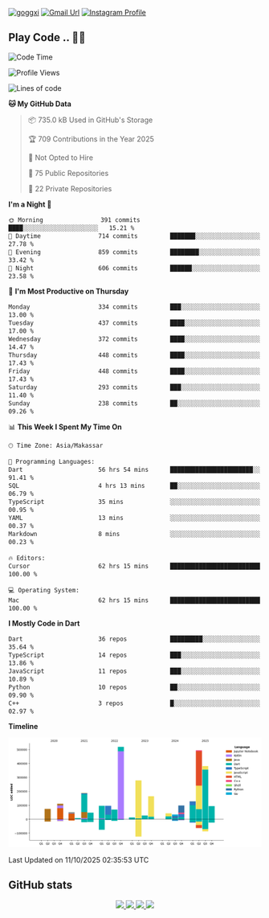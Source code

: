 [![goggxi](https://img.shields.io/badge/Portofolio-Goggxi-orange)](https://goggxi.github.io)
[![Gmail Url](https://img.shields.io/twitter/url?label=Goggxi@gmail.com&logo=gmail&style=social&url=http%3A%2F%2Fmailto%3Acontact.Goggxi@gmail.com)](mailto:Goggxi@gmail.com) [![Instagram Profile](https://img.shields.io/twitter/url?label=moh_rifkan&logo=instagram&style=social&url=https://www.instagram.com/moh_rifkan/)](https://www.instagram.com/moh_rifkan/)

## Play Code .. 💬🚀

<!-- [![Moh Rifkan GitHub stats](https://github-readme-stats.vercel.app/api?username=goggxi&count_private=true&show_icons=true&theme=dracula&custom_title=Goggxi%20Statistic%20🚀)](https://github.com/goggxi/goggxi)

[![Top Langs](https://github-readme-stats.vercel.app/api/top-langs/?username=goggxi&langs_count=8&layout=compact&show_icons=true&theme=dracula)](https://github.com/goggxi/goggxi) -->

<!--START_SECTION:waka-->
![Code Time](http://img.shields.io/badge/Code%20Time-4%2C705%20hrs%2051%20mins-blue)

![Profile Views](http://img.shields.io/badge/Profile%20Views-7-blue)

![Lines of code](https://img.shields.io/badge/From%20Hello%20World%20I%27ve%20Written-3.0%20million%20lines%20of%20code-blue)

**🐱 My GitHub Data** 

> 📦 735.0 kB Used in GitHub's Storage 
 > 
> 🏆 709 Contributions in the Year 2025
 > 
> 🚫 Not Opted to Hire
 > 
> 📜 75 Public Repositories 
 > 
> 🔑 22 Private Repositories 
 > 
**I'm a Night 🦉** 

```text
🌞 Morning                391 commits         ████░░░░░░░░░░░░░░░░░░░░░   15.21 % 
🌆 Daytime                714 commits         ███████░░░░░░░░░░░░░░░░░░   27.78 % 
🌃 Evening                859 commits         ████████░░░░░░░░░░░░░░░░░   33.42 % 
🌙 Night                  606 commits         ██████░░░░░░░░░░░░░░░░░░░   23.58 % 
```
📅 **I'm Most Productive on Thursday** 

```text
Monday                   334 commits         ███░░░░░░░░░░░░░░░░░░░░░░   13.00 % 
Tuesday                  437 commits         ████░░░░░░░░░░░░░░░░░░░░░   17.00 % 
Wednesday                372 commits         ████░░░░░░░░░░░░░░░░░░░░░   14.47 % 
Thursday                 448 commits         ████░░░░░░░░░░░░░░░░░░░░░   17.43 % 
Friday                   448 commits         ████░░░░░░░░░░░░░░░░░░░░░   17.43 % 
Saturday                 293 commits         ███░░░░░░░░░░░░░░░░░░░░░░   11.40 % 
Sunday                   238 commits         ██░░░░░░░░░░░░░░░░░░░░░░░   09.26 % 
```


📊 **This Week I Spent My Time On** 

```text
🕑︎ Time Zone: Asia/Makassar

💬 Programming Languages: 
Dart                     56 hrs 54 mins      ███████████████████████░░   91.41 % 
SQL                      4 hrs 13 mins       ██░░░░░░░░░░░░░░░░░░░░░░░   06.79 % 
TypeScript               35 mins             ░░░░░░░░░░░░░░░░░░░░░░░░░   00.95 % 
YAML                     13 mins             ░░░░░░░░░░░░░░░░░░░░░░░░░   00.37 % 
Markdown                 8 mins              ░░░░░░░░░░░░░░░░░░░░░░░░░   00.23 % 

🔥 Editors: 
Cursor                   62 hrs 15 mins      █████████████████████████   100.00 % 

💻 Operating System: 
Mac                      62 hrs 15 mins      █████████████████████████   100.00 % 
```

**I Mostly Code in Dart** 

```text
Dart                     36 repos            █████████░░░░░░░░░░░░░░░░   35.64 % 
TypeScript               14 repos            ███░░░░░░░░░░░░░░░░░░░░░░   13.86 % 
JavaScript               11 repos            ███░░░░░░░░░░░░░░░░░░░░░░   10.89 % 
Python                   10 repos            ██░░░░░░░░░░░░░░░░░░░░░░░   09.90 % 
C++                      3 repos             █░░░░░░░░░░░░░░░░░░░░░░░░   02.97 % 
```



**Timeline**

![Lines of Code chart](https://raw.githubusercontent.com/Goggxi/Goggxi/main/assets/bar_graph.png)


 Last Updated on 11/10/2025 02:35:53 UTC
<!--END_SECTION:waka-->

## GitHub stats

<p align="center">
  <a href="https://github.com/goggxi">
    <img src="http://github-profile-summary-cards.vercel.app/api/cards/profile-details?username=goggxi&theme=transparent" />
  </a>
  <a href="https://github.com/goggxi">
    <img src="https://github-readme-streak-stats.herokuapp.com/?user=goggxi&hide_border=true&card_width=338&theme=transparent" />
  </a>
  <a href="https://github.com/goggxi">
    <img src="http://github-profile-summary-cards.vercel.app/api/cards/stats?username=goggxi&theme=transparent" />
  </a>
  <a href="https://github.com/goggxi">
    <img src="https://github-readme-stats.vercel.app/api/top-langs/?username=goggxi&langs_count=10&exclude_repo=&hide=c,makefile,html,css,sass,nix,nunjucks,tsql,dockerfile,shell&card_width=699&hide_border=true&theme=transparent" />
  </a>
  <!-- <br/>
  <a href="https://github.com/goggxi">
    <img src="https://komarev.com/ghpvc/?username=goggxi&color=blue&style=flat" />
  </a> -->
</p>
